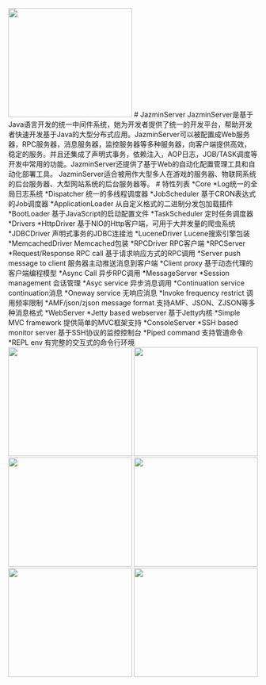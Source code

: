 <img src='https://github.com/guooscar/JazminServer/blob/master/JazminServer/src/jazmin/core/jazmin-logo.png?raw=true' width=250 height=220/>
# JazminServer
 JazminServer是基于Java语言开发的统一中间件系统，她为开发者提供了统一的开发平台，帮助开发者快速开发基于Java的大型分布式应用。JazminServer可以被配置成Web服务器，RPC服务器，消息服务器，监控服务器等多种服务器，向客户端提供高效，稳定的服务。并且还集成了声明式事务，依赖注入，AOP日志，JOB/TASK调度等开发中常用的功能。JazminServer还提供了基于Web的自动化配置管理工具和自动化部署工具。
JazminServer适合被用作大型多人在游戏的服务器、物联网系统的后台服务器、大型网站系统的后台服务器等。
# 特性列表
*Core
	*Log统一的全局日志系统
	*Dispatcher  统一的多线程调度器
	*JobScheduler 基于CRON表达式的Job调度器
	*ApplicationLoader 从自定义格式的二进制分发包加载插件
	*BootLoader 基于JavaScript的启动配置文件
	*TaskScheduler 定时任务调度器
*Drivers
	*HttpDriver 基于NIO的Http客户端，可用于大并发量的爬虫系统
	*JDBCDriver 声明式事务的JDBC连接池
	*LuceneDriver Lucene搜索引擎包装
	*MemcachedDriver Memcached包装
	*RPCDriver RPC客户端
*RPCServer
	*Request/Response RPC call  基于请求响应方式的RPC调用
	*Server push message to client 服务器主动推送消息到客户端
	*Client proxy 基于动态代理的客户端编程模型
	*Async Call 异步RPC调用
*MessageServer
	*Session management 会话管理
	*Asyc service 异步消息调用
	*Continuation service continuation消息
	*Oneway service 无响应消息
	*Invoke frequency restrict 调用频率限制
	*AMF/json/zjson message format 支持AMF、JSON、ZJSON等多种消息格式
*WebServer
	*Jetty based webserver  基于Jetty内核
	*Simple MVC framework 提供简单的MVC框架支持
*ConsoleServer
	*SSH based monitor server  基于SSH协议的监控控制台
	*Piped command 支持管道命令
	*REPL env 有完整的交互式的命令行环境
	
<img src='https://github.com/guooscar/JazminServer/blob/master/JazminServer/doc/images/image002.jpg?raw=true' width=250 height=220/>
<img src='https://github.com/guooscar/JazminServer/blob/master/JazminServer/doc/images/image003.jpg?raw=true' width=250 height=220/>
<img src='https://github.com/guooscar/JazminServer/blob/master/JazminServer/doc/images/image004.jpg?raw=true' width=250 height=220/>
<img src='https://github.com/guooscar/JazminServer/blob/master/JazminServer/doc/images/image005.jpg?raw=true' width=250 height=220/>
<img src='https://github.com/guooscar/JazminServer/blob/master/JazminServer/doc/images/image006.jpg?raw=true' width=250 height=220/>
<img src='https://github.com/guooscar/JazminServer/blob/master/JazminServer/doc/images/image007.gif?raw=true' width=250 height=220/>

